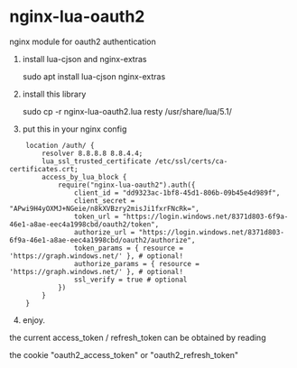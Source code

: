 # nginx-lua-oauth2
nginx module for oauth2 authentication

1. install lua-cjson and nginx-extras

    sudo apt install lua-cjson nginx-extras

2. install this library

    sudo cp -r nginx-lua-oauth2.lua resty /usr/share/lua/5.1/ 

3. put this in your nginx config

```
    location /auth/ {
        resolver 8.8.8.8 8.8.4.4;
        lua_ssl_trusted_certificate /etc/ssl/certs/ca-certificates.crt;
        access_by_lua_block {
            require("nginx-lua-oauth2").auth({
                client_id = "dd9323ac-1bf8-45d1-806b-09b45e4d989f",
                client_secret = "APwi9H4yOXMJ+NGeie/n8kXVBzry2misJi1fxrFNcRk=",
                token_url = "https://login.windows.net/8371d803-6f9a-46e1-a8ae-eec4a1998cbd/oauth2/token",
                authorize_url = "https://login.windows.net/8371d803-6f9a-46e1-a8ae-eec4a1998cbd/oauth2/authorize",
                token_params = { resource = 'https://graph.windows.net/' }, # optional!
                authorize_params = { resource = 'https://graph.windows.net/' }, # optional!
                ssl_verify = true # optional
            })
        }
    }
```

4. enjoy.

the current access_token / refresh_token can be obtained by reading 

the cookie "oauth2_access_token" or "oauth2_refresh_token"

